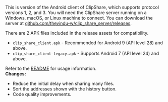This is version <VERSION> of the Android client of ClipShare, which supports protocol versions 1, 2, and 3.
You will need the ClipShare server running on a Windows, macOS, or Linux machine to connect. You can download the server at [github.com/thevindu-w/clip_share_server/releases](https://github.com/thevindu-w/clip_share_server/releases).

There are 2 APK files included in the release assets for compatibility.
- `clip_share_client.apk` - Recommended for Android 9 (API level 28) and above.
- `clip_share_client-legacy.apk` - Supports Android 7 (API level 24) and above.

Refer to the [README](https://github.com/thevindu-w/clip_share_client/#how-to-use) for usage information.<br>
**Changes:**
- Reduce the initial delay when sharing many files.
- Sort the addresses shown with the history button.
- Code quality improvements.